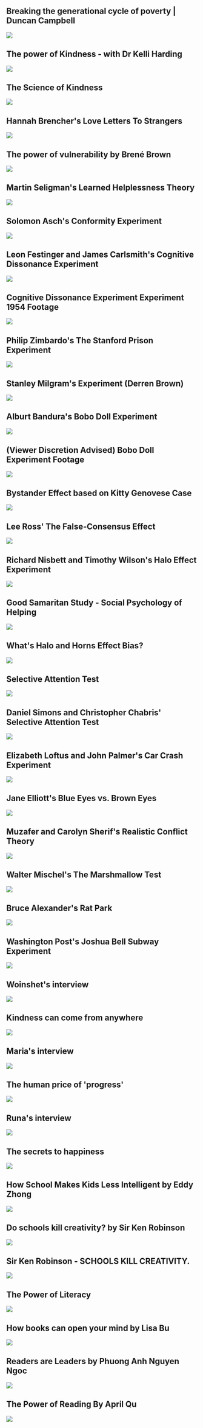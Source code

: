 Breaking the generational cycle of poverty | Duncan Campbell
------------------------------------------------------------

[![](/image/yid-tK2OPkz2LTM.jpg)](https://www.youtube.com/watch?v=tK2OPkz2LTM)

The power of Kindness - with Dr Kelli Harding
---------------------------------------------

[![](/image/yid-sNOGsXX316M.jpg)](https://www.youtube.com/watch?v=sNOGsXX316M)

The Science of Kindness
-----------------------

[![](/image/yid-O9UByLyOjBM.jpg)](https://www.youtube.com/watch?v=O9UByLyOjBM)

Hannah Brencher's Love Letters To Strangers
-------------------------------------------

[![](/image/yid-LVFVaWCV1TE.jpg)](https://www.youtube.com/watch?v=LVFVaWCV1TE)

The power of vulnerability by Brené Brown
-----------------------------------------

[![](/image/yid-iCvmsMzlF7o.jpg)](https://www.youtube.com/watch?v=iCvmsMzlF7o)

Martin Seligman's Learned Helplessness Theory
---------------------------------------------

[![](/image/yid-CMp9rxN-LP0.jpg)](https://www.youtube.com/watch?v=CMp9rxN-LP0)

Solomon Asch's Conformity Experiment
------------------------------------

[![](/image/yid-TYIh4MkcfJA.jpg)](https://www.youtube.com/watch?v=TYIh4MkcfJA)

Leon Festinger and James Carlsmith's Cognitive Dissonance Experiment
--------------------------------------------------------------------

[![](/image/yid-9Y17YaZRRvY.jpg)](https://www.youtube.com/watch?v=9Y17YaZRRvY)

Cognitive Dissonance Experiment Experiment 1954 Footage
-------------------------------------------------------

[![](/image/yid-Q-e2k7QFU0k.jpg)](https://www.youtube.com/watch?v=Q-e2k7QFU0k)

Philip Zimbardo's The Stanford Prison Experiment
------------------------------------------------

[![](/image/yid-iXv91xFipLM.jpg)](https://www.youtube.com/watch?v=iXv91xFipLM)

Stanley Milgram's Experiment (Derren Brown)
-------------------------------------------

[![](/image/yid-8JWrw0rHQ0U.jpg)](https://www.youtube.com/watch?v=8JWrw0rHQ0U)

Alburt Bandura's Bobo Doll Experiment
-------------------------------------

[![](/image/yid-128Ts5r9NRE.jpg)](https://www.youtube.com/watch?v=128Ts5r9NRE)

(Viewer Discretion Advised) Bobo Doll Experiment Footage
--------------------------------------------------------

[![](/image/yid-dmBqwWlJg8U.jpg)](https://www.youtube.com/watch?v=dmBqwWlJg8U)

Bystander Effect based on Kitty Genovese Case
---------------------------------------------

[![](/image/yid-OPJJMdfGMGk.jpg)](https://www.youtube.com/watch?v=OPJJMdfGMGk)

Lee Ross' The False-Consensus Effect
------------------------------------

[![](/image/yid-UaFUqIgQdd4.jpg)](https://www.youtube.com/watch?v=UaFUqIgQdd4)

Richard Nisbett and Timothy Wilson's Halo Effect Experiment
-----------------------------------------------------------

[![](/image/yid-UEho_4ejkNw.jpg)](https://www.youtube.com/watch?v=UEho_4ejkNw)

Good Samaritan Study - Social Psychology of Helping
---------------------------------------------------

[![](/image/yid-V-rt2X2JaDk.jpg)](https://www.youtube.com/watch?v=V-rt2X2JaDk)

What's Halo and Horns Effect Bias?
----------------------------------

[![](/image/yid-Gr3dIAiIvYU.jpg)](https://www.youtube.com/watch?v=Gr3dIAiIvYU)

Selective Attention Test
------------------------

[![](/image/yid-vJG698U2Mvo.jpg)](https://www.youtube.com/watch?v=vJG698U2Mvo)

Daniel Simons and Christopher Chabris' Selective Attention Test
---------------------------------------------------------------

[![](/image/yid-UtKt8YF7dgQ.jpg)](https://www.youtube.com/watch?v=UtKt8YF7dgQ)

Elizabeth Loftus and John Palmer's Car Crash Experiment
-------------------------------------------------------

[![](/image/yid-PB2OegI6wvI.jpg)](https://www.youtube.com/watch?v=PB2OegI6wvI)

Jane Elliott's Blue Eyes vs. Brown Eyes
---------------------------------------

[![](/image/yid-dLAi78hluFc.jpg)](https://www.youtube.com/watch?v=dLAi78hluFc)

Muzafer and Carolyn Sherif's Realistic Conflict Theory
------------------------------------------------------

[![](/image/yid-8PRuxMprSDQ.jpg)](https://www.youtube.com/watch?v=8PRuxMprSDQ)

Walter Mischel's The Marshmallow Test
-------------------------------------

[![](/image/yid-XcmrCLL7Rtw.jpg)](https://www.youtube.com/watch?v=XcmrCLL7Rtw)

Bruce Alexander's Rat Park
--------------------------

[![](/image/yid-C8AHODc6phg.jpg)](https://www.youtube.com/watch?v=C8AHODc6phg)

Washington Post's Joshua Bell Subway Experiment
-----------------------------------------------

[![](/image/yid-LZeSZFYCNRw.jpg)](https://www.youtube.com/watch?v=LZeSZFYCNRw)

Woinshet's interview
--------------------

[![](/image/yid-mph3C1O8xNQ.jpg)](https://www.youtube.com/watch?v=mph3C1O8xNQ)

Kindness can come from anywhere
-------------------------------

[![](/image/yid-eIhAsV4t6Nk.jpg)](https://www.youtube.com/watch?v=eIhAsV4t6Nk)

Maria's interview
-----------------

[![](/image/yid-0a9DdaIazjI.jpg)](https://www.youtube.com/watch?v=0a9DdaIazjI)

The human price of 'progress'
-----------------------------

[![](/image/yid-ilnPW-eQdT0.jpg)](https://www.youtube.com/watch?v=ilnPW-eQdT0)

Runa's interview
----------------

[![](/image/yid-0KKF8pQLNEo.jpg)](https://www.youtube.com/watch?v=0KKF8pQLNEo)

The secrets to happiness
------------------------

[![](/image/yid-AaiOQF8CfgU.jpg)](https://www.youtube.com/watch?v=AaiOQF8CfgU)

How School Makes Kids Less Intelligent by Eddy Zhong
----------------------------------------------------

[![](/image/yid-2Yt6raj-S1M.jpg)](https://www.youtube.com/watch?v=2Yt6raj-S1M)

Do schools kill creativity? by Sir Ken Robinson
-----------------------------------------------

[![](/image/yid-iG9CE55wbtY.jpg)](https://www.youtube.com/watch?v=iG9CE55wbtY)

Sir Ken Robinson - SCHOOLS KILL CREATIVITY.
-------------------------------------------

[![](/image/yid-rKS_HhdSJ_4.jpg)](https://www.youtube.com/watch?v=rKS_HhdSJ_4)

The Power of Literacy
---------------------

[![](/image/yid-83DO0POacCE.jpg)](https://www.youtube.com/watch?v=83DO0POacCE)

How books can open your mind by Lisa Bu
---------------------------------------

[![](/image/yid-6ibCtsHgz3Y.jpg)](https://www.youtube.com/watch?v=6ibCtsHgz3Y)

Readers are Leaders by Phuong Anh Nguyen Ngoc
---------------------------------------------

[![](/image/yid-ogM1mCAZeS8.jpg)](https://www.youtube.com/watch?v=ogM1mCAZeS8)

The Power of Reading By April Qu
--------------------------------

[![](/image/yid-9fLlkOMrMq4.jpg)](https://www.youtube.com/watch?v=9fLlkOMrMq4)